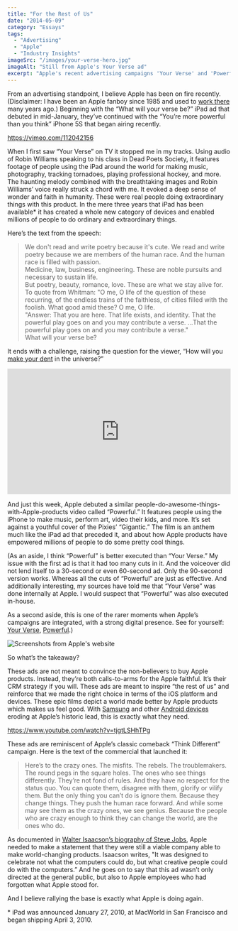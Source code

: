 ```yaml
---
title: "For the Rest of Us"
date: "2014-05-09"
category: "Essays"
tags:
  - "Advertising"
  - "Apple"
  - "Industry Insights"
imageSrc: "/images/your-verse-hero.jpg"
imageAlt: "Still from Apple's Your Verse ad"
excerpt: "Apple's recent advertising campaigns 'Your Verse' and 'Powerful' aren't just commercials—they're rallying cries for the faithful. As a long-time Apple fan and former employee, I see these ads following in the footsteps of the legendary 'Think Different' campaign, serving to inspire existing users rather than convert new ones."
---
```


From an advertising standpoint, I believe Apple has been on fire recently. (Disclaimer: I have been an Apple fanboy since 1985 and used to [work there](https://rogerwong.me/posts/thank-you-steve/ "Thank you, Steve") many years ago.) Beginning with the “What will your verse be?” iPad ad that debuted in mid-January, they’ve continued with the “You’re more powerful than you think” iPhone 5S that began airing recently.

https://vimeo.com/112042156

When I first saw “Your Verse” on TV it stopped me in my tracks. Using audio of Robin Williams speaking to his class in Dead Poets Society, it features footage of people using the iPad around the world for making music, photography, tracking tornadoes, playing professional hockey, and more. The haunting melody combined with the breathtaking images and Robin Williams’ voice really struck a chord with me. It evoked a deep sense of wonder and faith in humanity. These were real people doing extraordinary things with this product. In the mere three years that iPad has been available\* it has created a whole new category of devices and enabled millions of people to do ordinary and extraordinary things.

Here’s the text from the speech:

> We don't read and write poetry because it's cute. We read and write poetry because we are members of the human race. And the human race is filled with passion.  
> Medicine, law, business, engineering. These are noble pursuits and necessary to sustain life.  
> But poetry, beauty, romance, love. These are what we stay alive for.  
> To quote from Whitman: "O me, O life of the question of these recurring, of the endless trains of the faithless, of cities filled with the foolish. What good amid these? O me, O life.  
> "Answer: That you are here. That life exists, and identity. That the powerful play goes on and you may contribute a verse. …That the powerful play goes on and you may contribute a verse."  
> What will your verse be?

It ends with a challenge, raising the question for the viewer, “How will you [make your dent](http://allaboutstevejobs.com/sayings/stevejobsinterviews/playboy85.php) in the universe?”

<div class="rounded-lg overflow-hidden" style="position:relative;padding-bottom:56.25%;height:0;overflow:hidden;">
  <iframe src="https://geo.dailymotion.com/player.html?video=x22kvvc"
    style="width:100%; height:100%; position:absolute; left:0px; top:0px; overflow:hidden; border:none;"
    allowfullscreen
    title="Dailymotion Video Player"
    allow="web-share">
  </iframe>
</div>

And just this week, Apple debuted a similar people-do-awesome-things-with-Apple-products video called “Powerful.” It features people using the iPhone to make music, perform art, video their kids, and more. It’s set against a youthful cover of the Pixies’ “Gigantic.” The film is an anthem much like the iPad ad that preceded it, and about how Apple products have empowered millions of people to do some pretty cool things.

(As an aside, I think “Powerful” is better executed than “Your Verse.” My issue with the first ad is that it had too many cuts in it. And the voiceover did not lend itself to a 30-second or even 60-second ad. Only the 90-second version works. Whereas all the cuts of “Powerful” are just as effective. And additionally interesting, my sources have told me that “Your Verse” was done internally at Apple. I would suspect that “Powerful” was also executed in-house.

As a second aside, this is one of the rarer moments when Apple’s campaigns are integrated, with a strong digital presence. See for yourself: [Your Verse](https://www.apple.com/your-verse/), [Powerful](https://www.apple.com/iphone-5s/powerful/).)

![Screenshots from Apple's website](/images/apple_verse_powerful-scaled-1.jpg)

So what’s the takeaway?

These ads are not meant to convince the non-believers to buy Apple products. Instead, they’re both calls-to-arms for the Apple faithful. It’s their CRM strategy if you will. These ads are meant to inspire “the rest of us” and reinforce that we made the right choice in terms of the iOS platform and devices. These epic films depict a world made better by Apple products which makes us feel good. With [Samsung](http://appleinsider.com/articles/14/01/27/samsung-widens-lead-in-worldwide-smartphone-marketshare-smaller-oems-rising) and other [Android devices](http://www.pcworld.com/article/2150560/samsung-grabs-tablet-market-share-from-apple.html) eroding at Apple’s historic lead, this is exactly what they need.

https://www.youtube.com/watch?v=tjgtLSHhTPg

These ads are reminiscent of Apple’s classic comeback “Think Different” campaign. Here is the text of the commercial that launched it:

> Here’s to the crazy ones. The misfits. The rebels. The troublemakers. The round pegs in the square holes. The ones who see things differently. They’re not fond of rules. And they have no respect for the status quo. You can quote them, disagree with them, glorify or vilify them. But the only thing you can’t do is ignore them. Because they change things. They push the human race forward. And while some may see them as the crazy ones, we see genius. Because the people who are crazy enough to think they can change the world, are the ones who do.

As documented in [Walter Isaacson’s biography of Steve Jobs](http://www.amazon.com/gp/product/1451648537/ref=as_li_tl?ie=UTF8&camp=1789&creative=9325&creativeASIN=1451648537&linkCode=as2&tag=rogwon-20), Apple needed to make a statement that they were still a viable company able to make world-changing products. Isaacson writes, "It was designed to celebrate not what the computers could do, but what creative people could do with the computers.” And he goes on to say that this ad wasn’t only directed at the general public, but also to Apple employees who had forgotten what Apple stood for.

And I believe rallying the base is exactly what Apple is doing again.

\* iPad was announced January 27, 2010, at MacWorld in San Francisco and began shipping April 3, 2010.
